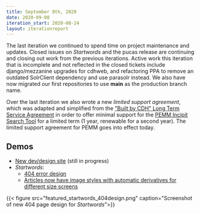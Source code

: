 ```yaml
---
title: September 8th, 2020
date: 2020-09-08
iteration_start: 2020-08-24
layout: iterationreport
---
```


The last iteration we continued to spend time on project maintenance and updates. Closed issues on *Startwords* and the pucas release are continuing and closing out work from the previous iterations.  Active work this iteration that is incomplete and not reflected in the closed tickets include django/mezzanine upgrades for cdhweb, and refactoring PPA to remove an outdated SolrClient dependency and use parasolr instead. We also have now migrated our first repositories to use **main** as the production branch name.

Over the last iteration we also wrote a new *limited support agreement*, which was adapted and simplified from the ["Built by CDH" Long Term Service Agreement](https://doi.org/10.5281/zenodo.3359203) in order to offer minimal support for the [PEMM Incipit Search Tool](https://pemm.cdh.princeton.edu/) for a limited term (1 year, renewable for a second year). The limited support agreement for PEMM goes into effect today.

## Demos
- [New dev/design site](https://princeton-cdh.github.io/) (still in progress)
- *Startwords*:
  - [404 error design](https://www.figma.com/file/MEt3gfKX4N3WTLPbLGBbGC/Startwords?node-id=1104%3A3516)
  - [Articles now have image styles with automatic derivatives for different size screens](https://startwords.cdh.princeton.edu/issues/1/data-beyond-vision/)

{{< figure src="featured_startwords_404design.png" caption="Screenshot of new 404 page design for *Startwords*">}}
